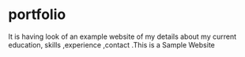 # portfolio
It  is having look of an example website of   my details about my current education, skills ,experience ,contact .This is a Sample Website 
